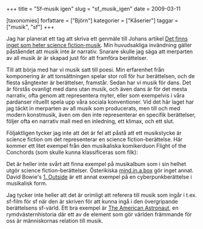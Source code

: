 +++
title = "Sf-musik igen"
slug = "sf_musik_igen"
date = 2009-03-11

[taxonomies]
forfattare = ["Björn"]
kategorier = ["Kåserier"]
taggar = ["musik", "sf"]
+++

Jag har planerat ett tag att skriva ett genmäle till Johans artikel [Det finns inget som heter science fiction-musik](2008/02/18/det-finns-inget-som-heter-science-fiction-musik). Min huvudsakliga invändning gäller påståendet att musik inte är narrativ. Snarare skulle jag säga att merparten av all musik är är skapad just för att framföra berättelser.

Till att börja med har vi musik satt till poesi. Min erfarenhet från komponering är att tonsättningen spelar stor roll för hur berättelsen, och de flesta sångtexter är berättelser, framstår. Sedan har vi musik för dans. Det är förstås ovanligt med dans utan musik, och även dans är för det mesta narrativ, ofta genom att representera myter, eller som exempelvis i våra pardanser rituellt spela upp våra sociala konventioner. Vid det här laget har jag täckt in merparten av all musik som producerats, men till och med modern konstmusik, även om den inte representerar en specifik berättelser, följer ofta en narrativ mall med en inledning, ett klimax, och ett slut.

Följaktligen tycker jag inte att det är fel att påstå att ett musikstycke är science fiction om det representerar en science fiction-berättelse. Här kommer ett litet exempel från den musikaliska komikerduon Flight of the Conchords (som skulle kunna klassificeras som filk):

<object width="320" height="265" data="http://www.youtube.com/v/WGoi1MSGu64&amp;hl=en&amp;fs=1&amp;color1=0xe1600f&amp;color2=0xfebd01" type="application/x-shockwave-flash"><param name="allowFullScreen" value="true" /><param name="allowscriptaccess" value="always" /><param name="src" value="http://www.youtube.com/v/WGoi1MSGu64&amp;hl=en&amp;fs=1&amp;color1=0xe1600f&amp;color2=0xfebd01" /><param name="allowfullscreen" value="true" /></object>

Det är heller inte svårt att finna exempel på musikalbum som i sin helhet utgör science fiction-berättelser. Österikiska [mind.in.a.box](http://en.wikipedia.org/wiki/Mind_in_a_box) gör inget annat. David Bowie's [1. Outside](http://en.wikipedia.org/wiki/Outside_(album)) är ett annat exempel på en cyberpunkberättelse i musikalisk form.

Jag tycker inte heller att det är orimligt att referera till musik som ingår i t.ex. sf-film för sf när den är skriven för att kunna ingå i den övergripande berättelsens sf-värld. Ett bra exempel är [The American Astronaut](http://elektrubadur.se/2008/07/09/den-amerikanske-astronauten), en rymdvästernhistoria där ett av de element som gör världen främmande för oss är människornas relation till musik.
